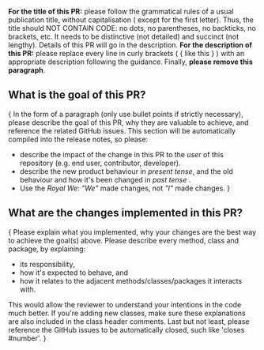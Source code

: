 **For the title of this PR:** please follow the grammatical rules of a usual publication title, without capitalisation (
except for the first letter). Thus, the title should NOT CONTAIN CODE: no dots, no parentheses, no backticks, no
brackets, etc. It needs to be distinctive (not detailed) and succinct (not lengthy). Details of this PR will go in the
description. **For the description of this PR:** please replace every line in curly brackets ( { like this } ) with an
appropriate description following the guidance. Finally, **please remove this paragraph**.

## What is the goal of this PR?

{ In the form of a paragraph (only use bullet points if strictly necessary), please describe the goal of this PR, why
they are valuable to achieve, and reference the related GitHub issues. This section will be automatically compiled into
the release notes, so please:

- describe the impact of the change in this PR to the _user_ of this repository (e.g. end user, contributor, developer).
- describe the new product behaviour in _present tense_, and the old behaviour and how it's been changed in _past tense_
  .
- Use the _Royal We_: _"We"_ made changes, not _"I"_ made changes. }

## What are the changes implemented in this PR?

{ Please explain what you implemented, why your changes are the best way to achieve the goal(s) above. Please describe
every method, class and package, by explaining:

- its responsibility,
- how it's expected to behave, and
- how it relates to the adjacent methods/classes/packages it interacts with.

This would allow the reviewer to understand your intentions in the code much better. If you're adding new classes, make
sure these explanations are also included in the class header comments. Last but not least, please reference the GitHub
issues to be automatically closed, such like 'closes #number'. }
